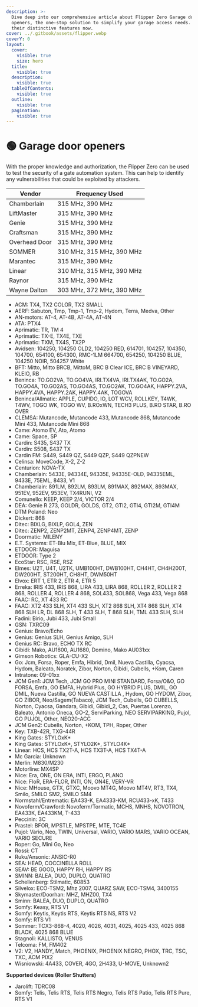 ```yaml
---
description: >-
  Dive deep into our comprehensive article about Flipper Zero Garage door
  openers, the one-stop solution to simplify your garage access needs. Explore
  their distinctive features now.
cover: ../.gitbook/assets/flipper.webp
coverY: 0
layout:
  cover:
    visible: true
    size: hero
  title:
    visible: true
  description:
    visible: true
  tableOfContents:
    visible: true
  outline:
    visible: true
  pagination:
    visible: true
---
```


# 🟢 Garage door openers

With the proper knowledge and authorization, the Flipper Zero can be used to test the security of a gate automation system. This can help to identify any vulnerabilities that could be exploited by attackers.

| Vendor        | Frequency Used            |
| ------------- | ------------------------- |
| Chamberlain   | 315 MHz, 390 MHz          |
| LiftMaster    | 315 MHz, 390 MHz          |
| Genie         | 315 MHz, 390 MHz          |
| Craftsman     | 315 MHz, 390 MHz          |
| Overhead Door | 315 MHz, 390 MHz          |
| SOMMER        | 310 MHz, 315 MHz, 390 MHz |
| Marantec      | 315 MHz, 390 MHz          |
| Linear        | 310 MHz, 315 MHz, 390 MHz |
| Raynor        | 315 MHz, 390 MHz          |
| Wayne Dalton  | 303 MHz, 372 MHz, 390 MHz |

* ACM: TX4, TX2 COLOR, TX2 SMALL
* AERF: Sabuton, Tmp, Tmp-1, Tmp-2, Hydom, Terra, Medva, Other
* AN-motors: AT-4, AT-4B, AT-4A, AT-4N
* ATA: PTX4
* Aprimatic: TR, TM 4
* Aprimatic: TX-E, TX4E, TXE
* Aprimatic: TXM, TX4S, TX2P
* Avidsen: 104250, 104250 OLD2, 104250 RED, 614701, 104257, 104350, 104700, 654100, 654300, RMC-1LM 664700, 654250, 104250 BLUE, 104250 NOIR, 504257 White
* BFT: Mitto, Mitto BRCB, MittoM, BRC B Clear ICE, BRC B VINEYARD, KLEIO, RB
* Beninca: TO.GO2VA, TO.GO4VA, IRI.TX4VA, IRI.TX4AK, TO.GO2A, TO.GO4A, TO.GO2AS, TO.GO4AS, TO.GO2AK, TO.GO4AK, HAPPY.2VA, HAPPY.4VA, HAPPY.2AK, HAPPY.4AK, TOGOVA
* Beninca/Allmatic: APPLE, CUPIDO, IO, LOT WCV, ROLLKEY, T4WK, T4WV, TOGO WK, TOGO WV, B.ROxWN, TECH3 PLUS, B.RO STAR, B.RO OVER
* CLEMSA: Mutancode, Mutancode 433, Mutancode 868, Mutancode Mini 433, Mutancode Mini 868
* Came: Atomo EV, Ato, Atomo
* Came: Space, SP
* Cardin: S435, S437 TX
* Cardin: S508, S437 TX
* Cardin FM: S449, S449 QZ, S449 QZP, S449 QZPNEW
* Celinsa: MoveCode, X-2, Z-2
* Centurion: NOVA-TX
* Chamberlain: 5433E, 94334E, 94335E, 94335E-OLD, 94335EML, 9433E, 75EML, 8433, V1
* Chamberlain: 891LM, 892LM, 893LM, 891MAX, 892MAX, 893MAX, 951EV, 952EV, 953EV, TX4RUNI, V2
* Comunello: KEEP, KEEP 2/4, VICTOR 2/4
* DEA: Genie R 273, GOLDR, GOLDS, GT2, GTI2, GTI4, GTI2M, GTI4M
* DTM Poland: Neo
* Dickert: 868
* Ditec: BIXLG, BIXLP, GOL4, ZEN
* Ditec: ZENP2, ZENP2MT, ZENP4, ZENP4MT, ZENP
* Doormatic: MILENY
* E.T. Systems: ET-Blu Mix, ET-Blue, BLUE, MIX
* ETDOOR: Maguisa
* ETDOOR: Type 2
* EcoStar: RSC, RSE, RSZ
* Elmes: U2T, U4T, U2TK, UMB100HT, DWB100HT, CH4HT, CH4H200T, DW200HT, ST200HT, CH8HT, DWM50HT
* Elvox: ERT 1, ETR 2, ETR 4, ETR 5
* Erreka: IRIS 433, IRIS 868, LIRA 433, LIRA 868, ROLLER 2, ROLLER 2 868, ROLLER 4, ROLLER 4 868, SOL433, SOL868, Vega 433, Vega 868
* FAAC: RC, XT 433 RC
* FAAC: XT2 433 SLH, XT4 433 SLH, XT2 868 SLH, XT4 868 SLH, XT4 868 SLH LR, DL 868 SLH, T 433 SLH, T 868 SLH, TML 433 SLH, SLH
* Fadini: Birio, Jubi 433, Jubi Small
* GSN: TXRC09
* Genius: Bravo/Echo
* Genius: Genius SLH, Genius Amigo, SLH
* Genius RC: Bravo, ECHO TX RC
* Gibidi: Mako, AU1600, AU1680, Domino, Mako AU031xx
* Gimson Robotics: GLA-CU-X2
* Go: Jcm, Forsa, Roper, Emfa, Hibrid, Dmil, Nueva Castilla, Cyacsa, Hydom, Baleato, Noratek, Zibor, Norton, Gibidi, Cubells, +Kom, Caren
* Intratone: 09-01xx
* JCM Gen1: JCM Tech, JCM GO PRO MINI STANDARD, Forsa/O\&O, GO FORSA, Emfa, GO EMFA, Hybrid Plus, GO HYBRID PLUS, DMIL, GO DMIL, Nueva Castilla, GO NUEVA CASTILLA , Hydom, GO HYDOM, Zibor, GO ZIBOR, Neo/Sagem(Tabaco), JCM Tech, Cubells, GO CUBELLS, Norton, Cyacsa, Gandara, Gibidi, Gibidi\_2, Cas, Puertas Lorenzo, Baleato, Antonio Oneca, GO-2, ServiParking, NEO SERVIPARKING, Pujol, GO PUJOL, Other, NEO20-ACC
* JCM Gen2: Cubells, Norton, +KOM, TPH, Roper, Other
* Key: TXB-42R, TXG-44R
* King Gates: STYLOxK\*
* King Gates: STYLOxK\*, STYLO2K\*, STYLO4K\*
* Linear: HCS, HCS TX2T-A, HCS TX3T-A, HCS TX4T-A
* Mc Garcia: Unknown
* Merlin: M830/M230
* Motorline: MX4SP
* Nice: Era, ONE, ON ERA, INTI, ERGO, PLANO
* Nice: FloR, ERA-FLOR, INTI, ON, ON4E, VERY-VR
* Nice: MHouse, GTX, GTXC, Moovo MT4G, Moovo MT4V, RT3, TX4, Smilo, SMILO SM2, SMILO SM4
* Normstahl/Entrematic: EA433-K, EA4333-KM, RCU433-xK, T433
* Novoferm/Crawford: Novoferm/Tormatic, MCHS, MNHS, NOVOTRON, EA433K, EA433KM, T-433
* Peccinin: 3C
* Prastel: BFOR, MPSTLE, MPSTPE, MTE, TC4E
* Pujol: Vario, Neo, TWIN, Universal, VARIO, VARIO MARS, VARIO OCEAN, VARIO SECURE
* Roper: Go, Mini Go, Neo
* Rossi: CT
* Ruku/Ansonic: ANSIC-R0
* SEA: HEAD, COCCINELLA ROLL
* SEAV: BE GOOD, HAPPY RH, HAPPY RS
* SMINN: BALEA, DUO, DUPLO, QUATRO
* Schellenberg: Stilmatic, 60853
* Silvelox: ECO-TSM2, Mhz 2007, QUARZ SAW, ECO-TSM4, 3400155
* Skymaster/Doorhan: MHZ, MHZ00, TX4
* Sminn: BALEA, DUO, DUPLO, QUATRO
* Somfy: Keasy, RTS V1
* Somfy: Keytis, Keytis RTS, Keytis RTS NS, RTS V2
* Somfy: RTS V1
* Sommer: TCX3-868-4, 4020, 4026, 4031, 4025, 4025 433, 4025 868 BLACK, 4025 868 BLUE
* Stagnoli: KALLISTO, VENUS
* Telcoma: FM, FM402
* V2: V2, HANDY, Match, PHOENIX, PHOENIX NEGRO, PHOX, TRC, TSC, TXC, ACM PIX2
* Wisniowski: 4A433, COVER, 4GO, 2H433, U-MOVE, Unknown2

**Supported devices (Roller Shutters)**

* Jarolift: TDRC08
* Somfy: Telis, Telis RTS, Telis RTS Negro, Telis RTS Patio, Telis RTS Pure, RTS V1
